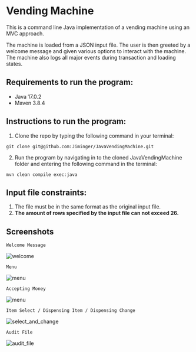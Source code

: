 Vending Machine
=================
This is a command line Java implementation of a vending machine using an MVC approach.

The machine is loaded from a JSON input file. The user is then greeted by a welcome message
and given various options to interact with the machine. The machine also logs all major events 
during transaction and loading states.

Requirements to run the program:
--------------------------------
<ul>
<li>Java 17.0.2</li>
<li>Maven 3.8.4</li>
</ul>

Instructions to run the program:
--------------------------------

1. Clone the repo by typing the following command in your terminal:
```
git clone git@github.com:Jiminger/JavaVendingMachine.git
```

2. Run the program by navigating in to the cloned JavaVendingMachine folder and entering the following command in the terminal:
```
mvn clean compile exec:java
```

Input file constraints:
-------------------------------
1. The file must be in the same format as the original input file.
2. **The amount of rows specified by the input file can not exceed 26.**


Screenshots
-------------------------------
```Welcome Message```

![welcome](images/welcome.jpg)

```Menu```

![menu](images/menu.jpg)

```Accepting Money```

![menu](images/enter_money.jpg)

```Item Select / Dispensing Item / Dispensing Change```

![select_and_change](images/item_select_and_change.jpg)

```Audit File```

![audit_file](images/audit_file.jpg)